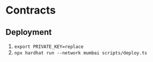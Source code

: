 # Contracts

## Deployment
1. `export PRIVATE_KEY=replace`
2. `npx hardhat run --network mumbai scripts/deploy.ts`